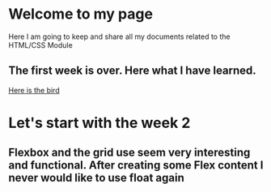 # Welcome to my page

Here I am going to keep and share all my documents related to the HTML/CSS Module

## The first week is over. Here what I have learned.

[Here is the bird](https://kamergin.github.io/HTML-CSS/week1/bird.html)

# Let's start with the week 2

## Flexbox and the grid use seem very interesting and functional. After creating some Flex content I never would like to use float again
